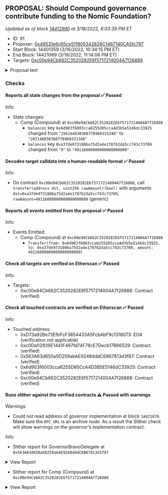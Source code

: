 ## PROPOSAL: Should Compound governance contribute funding to the Nomic Foundation?

_Updated as of block [14412990](https://etherscan.io/block/14412990) at 3/18/2022, 6:03:39 PM ET_

- ID: 91
- Proposer: [0x49531e6c65ce511905342828C1467140CA5fc797](https://etherscan.io/address/0x49531e6c65ce511905342828C1467140CA5fc797)
- Start Block: 14401359 (3/16/2022, 10:34:15 PM ET)
- End Block: 14421069 (3/19/2022, 11:14:06 PM ET)
- Targets: [0xc00e94Cb662C3520282E6f5717214004A7f26888](https://etherscan.io/address/0xc00e94Cb662C3520282E6f5717214004A7f26888#code)

<details>
  <summary>Proposal text</summary>

> # PROPOSAL: Should Compound governance contribute funding to the Nomic Foundation?
> ## **Summary**
> - Nomic Labs, the team behind Hardhat, has become the Nomic Foundation, a non-profit organization dedicated to Ethereum. Our mission is to empower developers to decentralize the world.
> - The Nomic Foundation’s work will be focused on Ethereum’s developer platform with the objective of achieving a world-class developer experience, and generally improving Ethereum’s public goods support structures.
> - [Hardhat](https://hardhat.org/) is the de facto standard developer tool used to build Ethereum software, with more than 23000 Github repositories using it and tens of thousands of active users. Prominent teams relying on it include ENS, Uniswap, Optimism, OpenZeppelin, Aave, Balancer, Chainlink, Synthetix, and many more leading teams.
> - The new foundation will expand the Hardhat suite of tools and, most importantly, build long-term infrastructure to catalyze organic growth in the Ethereum tooling ecosystem, decreasing Ethereum’s dependence on any one organization to build and maintain core development platform components.
> - Seeking $30m in total funding from the ecosystem. Donations of $15M already secured by the Ethereum Foundation, Vitalik Buterin, Coinbase, a16z, The Graph, Polygon, Chainlink, a16z, and Kaszek Ventures.
> - **We’re proposing to Compound Governance to make a contribution of $5m to the Nomic Foundation to support its mission.**
> 
> ## **Funding**
> The Nomic Foundation aims to benefit the entire Ethereum ecosystem, which is why we’re fundraising across multiple organizations and individuals within it.
> The Ethereum Foundation is leading this round of contributions with $8M, alongside contributions from Vitalik Buterin, Coinbase, Consensys, The Graph, Polygon, Chainlink, Gnosis, a16z, a_capital, and Kaszek Ventures. These donors make up $15M, and we’re aiming to raise $15M more.
> 
> ## **Why Compound?**
> Generally, we think that allocating capital to the Nomic Foundation makes strategic sense for any protocol treasury that is aligned long term with the growth of Ethereum, and we’ve approached and will continue approaching several protocols.
> The projects that the Nomic Foundation will deliver will create value for the entire ecosystem, including Compound. We’ll provide services to the Ethereum community that will:
> 1. Continue the maintenance of critical infrastructure used to build most protocols (Hardhat).
> 2. Increase developer productivity for every team in the ecosystem.
> 3. Accelerate developer onboarding to Ethereum, increasing the size of the experienced engineering hiring pool and making time-to-productivity shorter for new hires.
> 4. Accelerate the pace of innovation and the number of products being built.
> 5. Increase market volume driven by new users and new products.
> We believe this grows the market for everyone, including Compound, and we’d love to have the Compound DAO contribute $5m in funding to this community effort.
</details>

### Checks
#### Reports all state changes from the proposal ✅ Passed
  




Info:
- State changes:
    - Comp (Compound) at `0xc00e94Cb662C3520282E6f5717214004A7f26888`
        - `balances` key `0x6d903f6003cca6255d85cca4d3b5e5146dc33925` changed from `"256264830388776960331346"` to `"207148830388776960331346"`
        - `balances` key `0xa37de9731806a75d2a4e178762da5cc743c73709` changed from `"0"` to `"49116000000000000000000"`

#### Decodes target calldata into a human-readable format ✅ Passed
  




Info:
- On contract `0xc00e94Cb662C3520282E6f5717214004A7f26888`, call `transfer(address dst, uint256 rawAmount)(bool)` with arguments `dst=0xa37de9731806a75d2a4e178762da5cc743c73709`, `rawAmount=49116000000000000000000` (generic)

#### Reports all events emitted from the proposal ✅ Passed
  




Info:
- Events Emitted:
    - Comp (Compound) at `0xc00e94Cb662C3520282E6f5717214004A7f26888`
        - `Transfer(from: 0x6d903f6003cca6255d85cca4d3b5e5146dc33925, to: 0xa37de9731806a75d2a4e178762da5cc743c73709, amount: 49116000000000000000000)`

#### Check all targets are verified on Etherscan ✅ Passed
  




Info:
- Targets:
    - 0xc00e94Cb662C3520282E6f5717214004A7f26888: Contract (verified)

#### Check all touched contracts are verified on Etherscan ✅ Passed
  




Info:
- Touched address:
    - 0xD73a92Be73EfbFcF3854433A5FcbAbF9c1316073: EOA (verification not applicable)
    - 0xc0Da02939E1441F497fd74F78cE7Decb17B66529: Contract (verified)
    - 0x563A63d650a5D259abAE9248dddC6867813d3f87: Contract (verified)
    - 0x6d903f6003cca6255D85CcA4D3B5E5146dC33925: Contract (verified)
    - 0xc00e94Cb662C3520282E6f5717214004A7f26888: Contract (verified)

#### Runs slither against the verified contracts ⚠️ Passed with warnings
  


Warnings:
- Could not read address of governor implementation at block `14421070`. Make sure the `RPC_URL` is an archive node. As a result the Slither check will show warnings on the governor's implementation contract.

Info:
- Slither report for GovernorBravoDelegate at `0x563A63d650a5D259abAE9248dddC6867813d3f87`

<details>
<summary>View Report</summary>

```
Compilation warnings/errors on ./GovernorBravoDelegate.sol:
./GovernorBravoInterfaces.sol:2:1: Warning: Experimental features are turned on. Do not use experimental features on live deployments.
pragma experimental ABIEncoderV2;
^-------------------------------^
./GovernorBravoDelegate.sol:2:1: Warning: Experimental features are turned on. Do not use experimental features on live deployments.
pragma experimental ABIEncoderV2;
^-------------------------------^

Compilation warnings/errors on ./GovernorBravoInterfaces.sol:
./GovernorBravoInterfaces.sol:2:1: Warning: Experimental features are turned on. Do not use experimental features on live deployments.
pragma experimental ABIEncoderV2;
^-------------------------------^

[91m
GovernorBravoDelegate.execute(uint256) (GovernorBravoDelegate.sol#142-150) sends eth to arbitrary user
	Dangerous calls:
	- timelock.executeTransaction.value(proposal.values[i])(proposal.targets[i],proposal.values[i],proposal.signatures[i],proposal.calldatas[i],proposal.eta) (GovernorBravoDelegate.sol#147)
Reference: https://github.com/crytic/slither/wiki/Detector-Documentation#functions-that-send-ether-to-arbitrary-destinations[0m
[93m
Reentrancy in GovernorBravoDelegate._initiate(address) (GovernorBravoDelegate.sol#367-373):
	External calls:
	- proposalCount = GovernorAlpha(governorAlpha).proposalCount() (GovernorBravoDelegate.sol#370)
	State variables written after the call(s):
	- initialProposalId = proposalCount (GovernorBravoDelegate.sol#371)
Reference: https://github.com/crytic/slither/wiki/Detector-Documentation#reentrancy-vulnerabilities-1[0m
[93m
GovernorBravoDelegate.queueOrRevertInternal(address,uint256,string,bytes,uint256) (GovernorBravoDelegate.sol#133-136) ignores return value by timelock.queueTransaction(target,value,signature,data,eta) (GovernorBravoDelegate.sol#135)
GovernorBravoDelegate.execute(uint256) (GovernorBravoDelegate.sol#142-150) ignores return value by timelock.executeTransaction.value(proposal.values[i])(proposal.targets[i],proposal.values[i],proposal.signatures[i],proposal.calldatas[i],proposal.eta) (GovernorBravoDelegate.sol#147)
Reference: https://github.com/crytic/slither/wiki/Detector-Documentation#unused-return[0m
[92m
GovernorBravoDelegate._initiate(address) (GovernorBravoDelegate.sol#367-373) should emit an event for: 
	- proposalCount = GovernorAlpha(governorAlpha).proposalCount() (GovernorBravoDelegate.sol#370) 
	- initialProposalId = proposalCount (GovernorBravoDelegate.sol#371) 
Reference: https://github.com/crytic/slither/wiki/Detector-Documentation#missing-events-arithmetic[0m
[92m
GovernorBravoDelegate._setWhitelistGuardian(address).account (GovernorBravoDelegate.sol#354) lacks a zero-check on :
		- whitelistGuardian = account (GovernorBravoDelegate.sol#357)
GovernorBravoDelegate._setPendingAdmin(address).newPendingAdmin (GovernorBravoDelegate.sol#380) lacks a zero-check on :
		- pendingAdmin = newPendingAdmin (GovernorBravoDelegate.sol#388)
Reference: https://github.com/crytic/slither/wiki/Detector-Documentation#missing-zero-address-validation[0m
[92m
GovernorBravoDelegate.queueOrRevertInternal(address,uint256,string,bytes,uint256) (GovernorBravoDelegate.sol#133-136) has external calls inside a loop: require(bool,string)(! timelock.queuedTransactions(keccak256(bytes)(abi.encode(target,value,signature,data,eta))),GovernorBravo::queueOrRevertInternal: identical proposal action already queued at eta) (GovernorBravoDelegate.sol#134)
GovernorBravoDelegate.queueOrRevertInternal(address,uint256,string,bytes,uint256) (GovernorBravoDelegate.sol#133-136) has external calls inside a loop: timelock.queueTransaction(target,value,signature,data,eta) (GovernorBravoDelegate.sol#135)
GovernorBravoDelegate.execute(uint256) (GovernorBravoDelegate.sol#142-150) has external calls inside a loop: timelock.executeTransaction.value(proposal.values[i])(proposal.targets[i],proposal.values[i],proposal.signatures[i],proposal.calldatas[i],proposal.eta) (GovernorBravoDelegate.sol#147)
GovernorBravoDelegate.cancel(uint256) (GovernorBravoDelegate.sol#156-178) has external calls inside a loop: timelock.cancelTransaction(proposal.targets[i],proposal.values[i],proposal.signatures[i],proposal.calldatas[i],proposal.eta) (GovernorBravoDelegate.sol#174)
Reference: https://github.com/crytic/slither/wiki/Detector-Documentation/#calls-inside-a-loop[0m
[92m
Reentrancy in GovernorBravoDelegate.cancel(uint256) (GovernorBravoDelegate.sol#156-178):
	External calls:
	- timelock.cancelTransaction(proposal.targets[i],proposal.values[i],proposal.signatures[i],proposal.calldatas[i],proposal.eta) (GovernorBravoDelegate.sol#174)
	Event emitted after the call(s):
	- ProposalCanceled(proposalId) (GovernorBravoDelegate.sol#177)
Reference: https://github.com/crytic/slither/wiki/Detector-Documentation#reentrancy-vulnerabilities-3[0m
[92m
GovernorBravoDelegate.propose(address[],uint256[],string[],bytes[],string) (GovernorBravoDelegate.sol#74-116) uses timestamp for comparisons
	Dangerous comparisons:
	- require(bool,string)(comp.getPriorVotes(msg.sender,sub256(block.number,1)) > proposalThreshold || isWhitelisted(msg.sender),GovernorBravo::propose: proposer votes below proposal threshold) (GovernorBravoDelegate.sol#78)
GovernorBravoDelegate.queueOrRevertInternal(address,uint256,string,bytes,uint256) (GovernorBravoDelegate.sol#133-136) uses timestamp for comparisons
	Dangerous comparisons:
	- require(bool,string)(! timelock.queuedTransactions(keccak256(bytes)(abi.encode(target,value,signature,data,eta))),GovernorBravo::queueOrRevertInternal: identical proposal action already queued at eta) (GovernorBravoDelegate.sol#134)
GovernorBravoDelegate.state(uint256) (GovernorBravoDelegate.sol#205-225) uses timestamp for comparisons
	Dangerous comparisons:
	- block.timestamp >= add256(proposal.eta,timelock.GRACE_PERIOD()) (GovernorBravoDelegate.sol#220)
GovernorBravoDelegate.isWhitelisted(address) (GovernorBravoDelegate.sol#294-296) uses timestamp for comparisons
	Dangerous comparisons:
	- (whitelistAccountExpirations[account] > now) (GovernorBravoDelegate.sol#295)
GovernorBravoDelegate.add256(uint256,uint256) (GovernorBravoDelegate.sol#416-420) uses timestamp for comparisons
	Dangerous comparisons:
	- require(bool,string)(c >= a,addition overflow) (GovernorBravoDelegate.sol#418)
Reference: https://github.com/crytic/slither/wiki/Detector-Documentation#block-timestamp[0m
[92m
GovernorBravoDelegate.getChainIdInternal() (GovernorBravoDelegate.sol#427-431) uses assembly
	- INLINE ASM (GovernorBravoDelegate.sol#429)
Reference: https://github.com/crytic/slither/wiki/Detector-Documentation#assembly-usage[0m
[92m
GovernorBravoDelegate.castVoteInternal(address,uint256,uint8) (GovernorBravoDelegate.sol#266-287) compares to a boolean constant:
	-require(bool,string)(receipt.hasVoted == false,GovernorBravo::castVoteInternal: voter already voted) (GovernorBravoDelegate.sol#271)
Reference: https://github.com/crytic/slither/wiki/Detector-Documentation#boolean-equality[0m
[92m
Function GovernorBravoDelegate._setVotingDelay(uint256) (GovernorBravoDelegate.sol#302-309) is not in mixedCase
Function GovernorBravoDelegate._setVotingPeriod(uint256) (GovernorBravoDelegate.sol#315-322) is not in mixedCase
Function GovernorBravoDelegate._setProposalThreshold(uint256) (GovernorBravoDelegate.sol#329-336) is not in mixedCase
Function GovernorBravoDelegate._setWhitelistAccountExpiration(address,uint256) (GovernorBravoDelegate.sol#343-348) is not in mixedCase
Function GovernorBravoDelegate._setWhitelistGuardian(address) (GovernorBravoDelegate.sol#354-360) is not in mixedCase
Function GovernorBravoDelegate._initiate(address) (GovernorBravoDelegate.sol#367-373) is not in mixedCase
Function GovernorBravoDelegate._setPendingAdmin(address) (GovernorBravoDelegate.sol#380-392) is not in mixedCase
Function GovernorBravoDelegate._acceptAdmin() (GovernorBravoDelegate.sol#398-414) is not in mixedCase
Constant GovernorBravoDelegate.quorumVotes (GovernorBravoDelegate.sol#30) is not in UPPER_CASE_WITH_UNDERSCORES
Constant GovernorBravoDelegate.proposalMaxOperations (GovernorBravoDelegate.sol#33) is not in UPPER_CASE_WITH_UNDERSCORES
Function TimelockInterface.GRACE_PERIOD() (GovernorBravoInterfaces.sol#181) is not in mixedCase
Reference: https://github.com/crytic/slither/wiki/Detector-Documentation#conformance-to-solidity-naming-conventions[0m
[92m
Variable GovernorBravoDelegate.MAX_PROPOSAL_THRESHOLD (GovernorBravoDelegate.sol#15) is too similar to GovernorBravoDelegate.MIN_PROPOSAL_THRESHOLD (GovernorBravoDelegate.sol#12)
Reference: https://github.com/crytic/slither/wiki/Detector-Documentation#variable-names-are-too-similar[0m
[92m
GovernorBravoDelegate.slitherConstructorConstantVariables() (GovernorBravoDelegate.sol#6-433) uses literals with too many digits:
	- MAX_PROPOSAL_THRESHOLD = 100000e18 (GovernorBravoDelegate.sol#15)
GovernorBravoDelegate.slitherConstructorConstantVariables() (GovernorBravoDelegate.sol#6-433) uses literals with too many digits:
	- quorumVotes = 400000e18 (GovernorBravoDelegate.sol#30)
Reference: https://github.com/crytic/slither/wiki/Detector-Documentation#too-many-digits[0m
[92m
GovernorBravoDelegatorStorage.implementation (GovernorBravoInterfaces.sol#59) should be constant
Reference: https://github.com/crytic/slither/wiki/Detector-Documentation#state-variables-that-could-be-declared-constant[0m
[92m
initialize(address,address,uint256,uint256,uint256) should be declared external:
	- GovernorBravoDelegate.initialize(address,address,uint256,uint256,uint256) (GovernorBravoDelegate.sol#49-63)
propose(address[],uint256[],string[],bytes[],string) should be declared external:
	- GovernorBravoDelegate.propose(address[],uint256[],string[],bytes[],string) (GovernorBravoDelegate.sol#74-116)
Reference: https://github.com/crytic/slither/wiki/Detector-Documentation#public-function-that-could-be-declared-external[0m
[92m
Function TimelockInterface.GRACE_PERIOD() (GovernorBravoInterfaces.sol#181) is not in mixedCase
Reference: https://github.com/crytic/slither/wiki/Detector-Documentation#conformance-to-solidity-naming-conventions[0m
[92m
GovernorBravoDelegateStorageV1.initialProposalId (GovernorBravoInterfaces.sol#81) should be constant
GovernorBravoDelegateStorageV1.proposalCount (GovernorBravoInterfaces.sol#84) should be constant
GovernorBravoDelegateStorageV1.proposalThreshold (GovernorBravoInterfaces.sol#78) should be constant
GovernorBravoDelegateStorageV1.votingDelay (GovernorBravoInterfaces.sol#72) should be constant
GovernorBravoDelegateStorageV1.votingPeriod (GovernorBravoInterfaces.sol#75) should be constant
GovernorBravoDelegateStorageV2.whitelistGuardian (GovernorBravoInterfaces.sol#176) should be constant
GovernorBravoDelegatorStorage.admin (GovernorBravoInterfaces.sol#53) should be constant
GovernorBravoDelegatorStorage.implementation (GovernorBravoInterfaces.sol#59) should be constant
GovernorBravoDelegatorStorage.pendingAdmin (GovernorBravoInterfaces.sol#56) should be constant
Reference: https://github.com/crytic/slither/wiki/Detector-Documentation#state-variables-that-could-be-declared-constant[0m
. analyzed (15 contracts with 77 detectors), 46 result(s) found
```

</details>


- Slither report for Comp (Compound) at `0xc00e94Cb662C3520282E6f5717214004A7f26888`

<details>
<summary>View Report</summary>

```
Compilation warnings/errors on ./Comp.sol:
./Comp.sol:2:1: Warning: Experimental features are turned on. Do not use experimental features on live deployments.
pragma experimental ABIEncoderV2;
^-------------------------------^

[93m
Comp._writeCheckpoint(address,uint32,uint96,uint96) (Comp.sol#262-273) uses a dangerous strict equality:
	- nCheckpoints > 0 && checkpoints[delegatee][nCheckpoints - 1].fromBlock == blockNumber (Comp.sol#265)
Reference: https://github.com/crytic/slither/wiki/Detector-Documentation#dangerous-strict-equalities[0m
[92m
Comp.delegateBySig(address,uint256,uint256,uint8,bytes32,bytes32) (Comp.sol#161-170) uses timestamp for comparisons
	Dangerous comparisons:
	- require(bool,string)(now <= expiry,Comp::delegateBySig: signature expired) (Comp.sol#168)
Reference: https://github.com/crytic/slither/wiki/Detector-Documentation#block-timestamp[0m
[92m
Comp.getChainId() (Comp.sol#296-300) uses assembly
	- INLINE ASM (Comp.sol#298)
Reference: https://github.com/crytic/slither/wiki/Detector-Documentation#assembly-usage[0m
[92m
Constant Comp.totalSupply (Comp.sol#15) is not in UPPER_CASE_WITH_UNDERSCORES
Reference: https://github.com/crytic/slither/wiki/Detector-Documentation#conformance-to-solidity-naming-conventions[0m
[92m
Comp.slitherConstructorConstantVariables() (Comp.sol#4-301) uses literals with too many digits:
	- totalSupply = 10000000e18 (Comp.sol#15)
Reference: https://github.com/crytic/slither/wiki/Detector-Documentation#too-many-digits[0m
[92m
delegate(address) should be declared external:
	- Comp.delegate(address) (Comp.sol#148-150)
delegateBySig(address,uint256,uint256,uint8,bytes32,bytes32) should be declared external:
	- Comp.delegateBySig(address,uint256,uint256,uint8,bytes32,bytes32) (Comp.sol#161-170)
getPriorVotes(address,uint256) should be declared external:
	- Comp.getPriorVotes(address,uint256) (Comp.sol#189-221)
Reference: https://github.com/crytic/slither/wiki/Detector-Documentation#public-function-that-could-be-declared-external[0m
. analyzed (1 contracts with 77 detectors), 8 result(s) found
```

</details>


